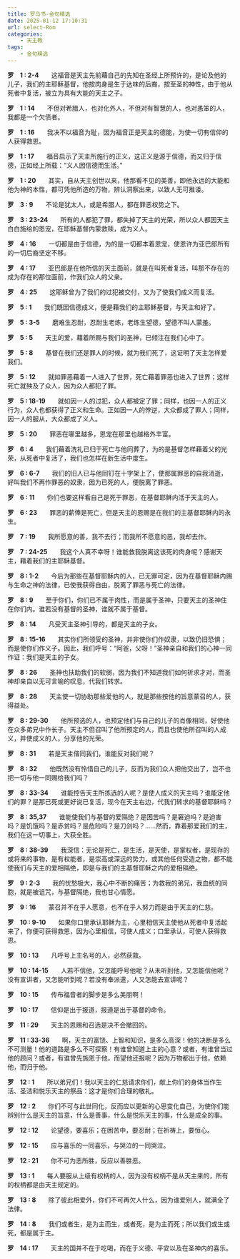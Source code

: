 ```yaml
---
title: 罗马书-金句精选
date: 2025-01-12 17:10:31
url: select-Rom
categories: 
    - 天主教
tags:
    - 金句精选
---
```


**罗&emsp;1&nbsp;:&nbsp;2-4**&emsp;&emsp;这福音是天主先前藉自己的先知在圣经上所预许的，是论及他的儿子，我们的主耶稣基督，他按肉身是生于达味的后裔，按至圣的神性，由于他从死者中复活，被立为具有大能的天主之子。

**罗&emsp;1&nbsp;:&nbsp;14**&emsp;&emsp;不但对希腊人，也对化外人，不但对有智慧的人，也对愚笨的人，我都是一个欠债者。

**罗&emsp;1&nbsp;:&nbsp;16**&emsp;&emsp;我决不以福音为耻，因为福音正是天主的德能，为使一切有信仰的人获得救恩。

**罗&emsp;1&nbsp;:&nbsp;17**&emsp;&emsp;福音启示了天主所施行的正义，这正义是源于信德，而又归于信德，正如经上所载：“义人因信德而生活。” 

**罗&emsp;1&nbsp;:&nbsp;20**&emsp;&emsp;其实，自从天主创世以来，他那看不见的美善，即他永远的大能和他为神的本性，都可凭他所造的万物，辨认洞察出来，以致人无可推诿。
<!-- more -->
**罗&emsp;3&nbsp;:&nbsp;9**&emsp;&emsp;不论是犹太人，或是希腊人，都在罪恶权势之下。

**罗&emsp;3&nbsp;:&nbsp;23-24**&emsp;&emsp;所有的人都犯了罪，都失掉了天主的光荣，所以众人都因天主白白施给的恩宠，在耶稣基督内蒙救赎，成为义人。

**罗&emsp;4&nbsp;:&nbsp;16**&emsp;&emsp;一切都是由于信德，为的是一切都本着恩宠，使恩许为亚巴郎所有的一切后裔坚定不移。

**罗&emsp;4&nbsp;:&nbsp;17**&emsp;&emsp;亚巴郎是在他所信的天主面前，就是在叫死者复活，叫那不存在的成为存在的那位面前，作我们众人的父亲。

**罗&emsp;4&nbsp;:&nbsp;25**&emsp;&emsp;这耶稣曾为了我们的过犯被交付，又为了使我们成义而复活。

**罗&emsp;5&nbsp;:&nbsp;1**&emsp;&emsp;我们既因信德成义，便是藉我们的主耶稣基督，与天主和好了。

**罗&emsp;5&nbsp;:&nbsp;3-5**&emsp;&emsp;磨难生忍耐，忍耐生老练，老练生望德，望德不叫人蒙羞。

**罗&emsp;5&nbsp;:&nbsp;5**&emsp;&emsp;天主的爱，藉着所赐与我们的圣神，已倾注在我们心中了。

**罗&emsp;5&nbsp;:&nbsp;8**&emsp;&emsp;基督在我们还是罪人的时候，就为我们死了，这证明了天主怎样爱我们。

**罗&emsp;5&nbsp;:&nbsp;12**&emsp;&emsp;就如罪恶藉着一人进入了世界，死亡藉着罪恶也进入了世界；这样死亡就殃及了众人，因为众人都犯了罪。

**罗&emsp;5&nbsp;:&nbsp;18-19**&emsp;&emsp;就如因一人的过犯，众人都被定了罪；同样，也因一人的正义行为，众人也都获得了正义和生命。正如因一人的悖逆，大众都成了罪人；同样，因一人的服从，大众都成了义人。

**罗&emsp;5&nbsp;:&nbsp;20**&emsp;&emsp;罪恶在哪里越多，恩宠在那里也越格外丰富。

**罗&emsp;6&nbsp;:&nbsp;4**&emsp;&emsp;我们藉着洗礼已归于死亡与他同葬了，为的是基督怎样藉着父的光荣，从死者中复活了，我们也怎样在新生活中度生。

**罗&emsp;6&nbsp;:&nbsp;6-7**&emsp;&emsp;我们的旧人已与他同钉在十字架上了，使那属罪恶的自我消逝，好叫我们不再作罪恶的奴隶，因为已死的人，便脱离了罪恶。

**罗&emsp;6&nbsp;:&nbsp;11**&emsp;&emsp;你们也要这样看自己是死于罪恶，在基督耶稣内活于天主的人。

**罗&emsp;6&nbsp;:&nbsp;23**&emsp;&emsp;罪恶的薪俸是死亡，但是天主的恩赐是在我们的主基督耶稣内的永生。

**罗&emsp;7&nbsp;:&nbsp;19**&emsp;&emsp;我所愿意的善，我不去行；而我所不愿意的恶，我却去作。

**罗&emsp;7&nbsp;:&nbsp;24-25**&emsp;&emsp;我这个人真不幸呀！谁能救我脱离这该死的肉身呢？感谢天主，藉着我们的主耶稣基督。

**罗&emsp;8&nbsp;:&nbsp;1-2**&emsp;&emsp;今后为那些在基督耶稣内的人，已无罪可定，因为在基督耶稣内赐与生命之神的法律，已使我获得自由，脱离了罪恶与死亡的法律。

**罗&emsp;8&nbsp;:&nbsp;9**&emsp;&emsp;至于你们，你们已不属于肉性，而是属于圣神，只要天主的圣神住在你们内。谁若没有基督的圣神，谁就不属于基督。

**罗&emsp;8&nbsp;:&nbsp;14**&emsp;&emsp;凡受天主圣神引导的，都是天主的子女。

**罗&emsp;8&nbsp;:&nbsp;15-16**&emsp;&emsp;其实你们所领受的圣神，并非使你们作奴隶，以致仍旧恐惧；而是使你们作义子。因此，我们呼号：“阿爸，父呀！”圣神亲自和我们的心神一同作证：我们是天主的子女。

**罗&emsp;8&nbsp;:&nbsp;26**&emsp;&emsp;圣神也扶助我们的软弱，因为我们不知道我们如何祈求才对，而圣神却亲自以无可言喻的叹息，代我们转求。

**罗&emsp;8&nbsp;:&nbsp;28**&emsp;&emsp;天主使一切协助那些爱他的人，就是那些按他的旨意蒙召的人，获得益处。

**罗&emsp;8&nbsp;:&nbsp;29-30**&emsp;&emsp;他所预选的人，也预定他们与自己的儿子的肖像相同，好使他在众多弟兄中作长子。天主不但召叫了他所预定的人，而且也使他所召叫的人成义，并使成义的人，分享他的光荣。

**罗&emsp;8&nbsp;:&nbsp;31**&emsp;&emsp;若是天主偕同我们，谁能反对我们呢？

**罗&emsp;8&nbsp;:&nbsp;32**&emsp;&emsp;他既然没有怜惜自己的儿子，反而为我们众人把他交出了，岂不也把一切与他一同赐给我们吗？

**罗&emsp;8&nbsp;:&nbsp;33-34**&emsp;&emsp;谁能控告天主所拣选的人呢？是使人成义的天主吗？谁能定他们的罪？是那已死或更好说已复活，现今在天主右边，代我们转求的基督耶稣吗？

**罗&emsp;8&nbsp;:&nbsp;35,37**&emsp;&emsp;谁能使我们与基督的爱隔绝？是困苦吗？是窘迫吗？是迫害吗？是饥饿吗？是赤贫吗？是危险吗？是刀剑吗？……然而，靠着那爱我们的主，我们在这一切事上，大获全胜。

**罗&emsp;8&nbsp;:&nbsp;38-39**&emsp;&emsp;我深信：无论是死亡，是生活，是天使，是掌权者，是现存的或将来的事物，是有权能者，是崇高或深远的势力，或其他任何受造之物，都不能使我们与天主的爱相隔绝，即是与我们的主基督耶稣之内的爱相隔绝。

**罗&emsp;9&nbsp;:&nbsp;2-3**&emsp;&emsp;我的忧愁极大，我心中不断的痛苦；为救我的弟兄，我血统的同胞，就是被诅咒，与基督隔绝，我也甘心情愿。

**罗&emsp;9&nbsp;:&nbsp;16**&emsp;&emsp;蒙召并不在乎人愿意，也不在乎人努力而是由于天主的仁慈。

**罗&emsp;10&nbsp;:&nbsp;9-10**&emsp;&emsp;如果你口里承认耶稣为主，心里相信天主使他从死者中复活起来了，你便可获得救恩，因为心里相信，可使人成义；口里承认，可使人获得救恩。

**罗&emsp;10&nbsp;:&nbsp;13**&emsp;&emsp;凡呼号上主名号的人，必然获救。

**罗&emsp;10&nbsp;:&nbsp;14-15**&emsp;&emsp;人若不信他，又怎能呼号他呢？从未听到他，又怎能信他呢？没有宣讲者，又怎能听到呢？若没有奉派遣，人又怎能去宣讲呢？

**罗&emsp;10&nbsp;:&nbsp;15**&emsp;&emsp;传布福音者的脚步是多么美丽啊！

**罗&emsp;10&nbsp;:&nbsp;17**&emsp;&emsp;信仰是出于报道，报道是出于基督的命令。

**罗&emsp;11&nbsp;:&nbsp;29**&emsp;&emsp;天主的恩赐和召选是决不会撤回的。

**罗&emsp;11&nbsp;:&nbsp;33-36**&emsp;&emsp;啊，天主的富饶、上智和知识，是多么高深！他的决断是多么不可测量！他的道路是多么不可探察！有谁曾知道上主的心意？或者，有谁曾当过他的顾问？或者，有谁曾先施恩于他，而望他还报呢？因为万物都出于他，依赖他，而归于他。

**罗&emsp;12&nbsp;:&nbsp;1**&emsp;&emsp;所以弟兄们！我以天主的仁慈请求你们，献上你们的身体当作生活、圣洁和悦乐天主的祭品：这才是你们合理的敬礼。

**罗&emsp;12&nbsp;:&nbsp;2**&emsp;&emsp;你们不可与此世同化，反而应以更新的心思变化自己，为使你们能辨别什么是天主的旨意，什么是善事，什么是悦乐天主的事，什么是成全的事。

**罗&emsp;12&nbsp;:&nbsp;12**&emsp;&emsp;论望德，要喜乐；在困苦中，要忍耐；在祈祷上，要恒心。

**罗&emsp;12&nbsp;:&nbsp;15**&emsp;&emsp;应与喜乐的一同喜乐，与哭泣的一同哭泣。

**罗&emsp;12&nbsp;:&nbsp;21**&emsp;&emsp;你不可为恶所胜，反应以善胜恶。

**罗&emsp;13&nbsp;:&nbsp;1**&emsp;&emsp;每人要服从上级有权柄的人，因为没有权柄不是从天主来的，所有的权柄都是由天主规定的。

**罗&emsp;13&nbsp;:&nbsp;8**&emsp;&emsp;除了彼此相爱外，你们不可再欠人什么，因为谁爱别人，就满全了法律。

**罗&emsp;14&nbsp;:&nbsp;8**&emsp;&emsp;我们或者生，是为主而生，或者死，是为主而死；所以我们或生或死，都是属于主。

**罗&emsp;14&nbsp;:&nbsp;17**&emsp;&emsp;天主的国并不在于吃喝，而在于义德、平安以及在圣神内的喜乐。
